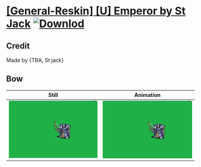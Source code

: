 # [\[General-Reskin\] \[U\] Emperor by St Jack](./) [![Downlod](https://img.shields.io/badge/Download--red?style=social&logo=github)](https://minhaskamal.github.io/DownGit/#/home?url=https://github.com/Klokinator/FE-Repo/tree/main/Battle%20Animations%2FInfantry%20-%20Knights%2C%20Generals%2C%20Armors%2F%5BGeneral-Reskin%5D%20%5BU%5D%20Emperor%20by%20St%20Jack%2F5.%20Bow)

## Credit

Made by {TBA, St jack}

## Bow

| Still | Animation |
| :---: | :-------: |
| ![Bow still](./Bow_000.png) | ![Bow animation](./Bow.gif) |

